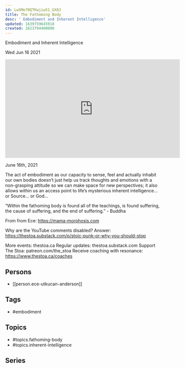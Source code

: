 ```yaml
---
id: Lw5Me70QTKwjiw51_GX8J
title: The Fathoming Body
desc: ' Embodiment and Inherent Intelligence'
updated: 1639759645918
created: 1623794400000
---
```



 Embodiment and Inherent Intelligence

Wed Jun 16 2021

<iframe width="560" height="315" src="https://www.youtube.com/embed/1cg3uUjcPa4" title="The Fathoming Body: Embodiment and Inherent Intelligence w/ Ece Utkucan Anderson" frameborder="0" allow="accelerometer; autoplay; clipboard-write; encrypted-media; gyroscope; picture-in-picture" allowfullscreen ></iframe>

June 16th, 2021

The act of embodiment as our capacity to sense, feel and actually inhabit our own bodies doesn’t just help us track thoughts and emotions with a non-grasping attitude so we can make space for new perspectives; it also allows within us an access point to life’s mysterious inherent intelligence... or Source... or God... 

“Within the fathoming body is found all of the teachings, is found suffering, the cause of suffering, and the end of suffering.” - Buddha

From from Ece: https://mama-morphosis.com

Why are the YouTube comments disabled? Answer: https://thestoa.substack.com/p/stoic-punk-or-why-you-should-stop

More events: thestoa.ca
Regular updates: thestoa.substack.com
Support The Stoa: patreon.com/the_stoa
Receive coaching with resonance: https://www.thestoa.ca/coaches

## Persons

- [[person.ece-utkucan-anderson]]

## Tags

- #embodiment

## Topics

- #topics.fathoming-body
- #topics.inherent-intelligence

## Series



